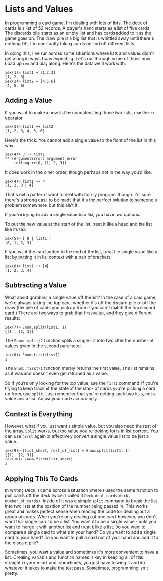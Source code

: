 # Lists and Values

In programming a card game, I'm dealing with lots of lists.  The deck of cards is a list of 52 records. A player's hand starts as a list of five cards.  The discards pile starts as an empty list and has cards added to it as the game goes on.  The draw pile is a big list that is whittled away until there's nothing left.  I'm constantly taking cards on and off different lists.

In doing this, I've run across some situations where lists and values didn't get along in ways I was expecting.  Let's run through some of those now.  Load up `iex` and play along. Here's the data we'll work with:

	iex(1)> list1 = [1,2,3]
	[1, 2, 3]
	iex(2)> list2 = [4,5,6]
	[4, 5, 6]


## Adding a Value

If you want to make a new list by concatenating those two lists, use the `++` operator:

	iex(3)> list1 ++ list2
	[1, 2, 3, 4, 5, 6]

Here's the trick: You cannot add a single value to the front of the list in this way:

	iex(4)> 0 ++ list1
	** (ArgumentError) argument error
	    :erlang.++(0, [1, 2, 3])

It does work in the other order, though perhaps not in the way you'd like:

	iex(4)> list1 ++ 4
	[1, 2, 3 | 4]

That's not a pattern I want to deal with for my program, though. I'm sure there's a strong case to be made that it's the perfect solution to someone's problem somewhere, but this ain't it.

If you're trying to add a single value to a list, you have two options.  

To put the new value at the start of the list, treat it like a head and the list like its tail:

	iex(5)> [ 0 | list1 ]
	[0, 1, 2, 3]

If you want the card added to the end of the list, treat the single value like a list by putting it in list context with a pair of brackets:

	iex(6)> list1 ++ [4]
	[1, 2, 3, 4]


## Subtracting a Value

What about grabbing a single value off the list? In the case of a card game, we're always taking the top card, whether it's off the discard pile or off the draw (the pile of cards you pick up from if you can't match the top discard card.)  There are two ways to grab that first value, and they give different results:

	iex(7)> Enum.split(list1, 1)
	{[1], [2, 3]}


The `Enum::split/2` function splits a single list into two after the number of values given in the second parameter.

	iex(8)> Enum.first(list1)
	1

The `Enum::first/1` function merely returns the first value.  The list remains as it was and doesn't even get returned as a value.

So if you're only looking for the top value, use the `first` command.  If you're trying to keep track of the state of the stack of cards you're picking a card up from, use `split`.  Just remember that you're getting back two lists, not a value and a list. Adjust your code accordingly.


## Context is Everything

However, what if you just want a single value, but you also need the rest of the array. `Split` works, but the value you're looking for is in list context. You can use `first` again to effectively convert a single value list to be just a value.

	iex(9)> {list_short, rest_of_list} = Enum.split(list1, 1)
	{[1], [2, 3]}
	iex(10)> Enum.first(list_short)
	1


## Applying This To Cards

In writing Deck, I came across a situation where I used the same function to pull cards off the deck twice. I called it `Deck.deal_cards(deck, number_of_cards)`.  Inside of it was a simple `split` command to break the list into two lists at the position of the number being passed in.  This works great and makes perfect sense when reading the code for dealing out a group of cards.  When you're only dealing out one card, however, you don't want that single card to be a list.  You want it to be a single value - until you want to merge it with another list and treat it like a list.  Do you want to compare a single card to what's in your hand?  Do you want to add a single card to your hand?  Do you want to pull a card out of your hand and add it to the discard pile?

Sometimes, you want a value and sometimes it's more convenient to have a list.  Creating variable and function names is key in keeping all of this straight in your mind.  and, sometimes, you just have to wing it and do whatever it takes to make the test pass.  Sometimes, programming isn't pretty.

